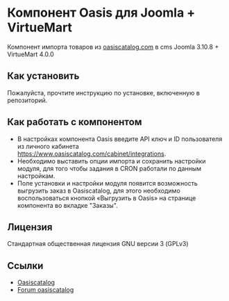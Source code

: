 # Компонент Oasis для Joomla + VirtueMart

Компонент импорта товаров из [oasiscatalog.com](https://www.oasiscatalog.com/) в cms Joomla 3.10.8 + VirtueMart 4.0.0

## Как установить

Пожалуйста, прочтите инструкцию по установке, включенную в репозиторий.

## Как работать с компонентом

- В настройках компонента Oasis введите API ключ и ID пользователя из личного кабинета https://www.oasiscatalog.com/cabinet/integrations.
- Необходимо выставить опции импорта и сохранить настройки модуля, для того чтобы задания в CRON работали по данным настройкам.
- Поле установки и настройки модуля появится возможность выгрузить заказ в Oasiscatalog, для этого необходимо воспользоваться кнопкой «Выгрузить в Oasis» на странице компонента во вкладке "Заказы".

## Лицензия

Стандартная общественная лицензия GNU версии 3 (GPLv3)

## Ссылки

- [Oasiscatalog](https://www.oasiscatalog.com/)
- [Forum oasiscatalog](https://forum.oasiscatalog.com/)
